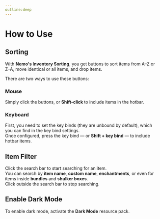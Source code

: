 ```yaml
---
outline:deep
---
```


# How to Use

## Sorting

With **Nemo's Inventory Sorting**, you get buttons to sort items from A–Z or Z–A, move identical or all items, and drop items.

There are two ways to use these buttons:

### Mouse

Simply click the buttons, or **Shift-click** to include items in the hotbar.

### Keyboard

First, you need to set the key binds (they are unbound by default), which you can find in the key bind settings.  
Once configured, press the key bind — or **Shift + key bind** — to include hotbar items.

## Item Filter

Click the search bar to start searching for an item.  
You can search by **item name**, **custom name**, **enchantments**, or even for items inside **bundles** and **shulker boxes**.  
Click outside the search bar to stop searching.

## Enable Dark Mode

To enable dark mode, activate the **Dark Mode** resource pack.
